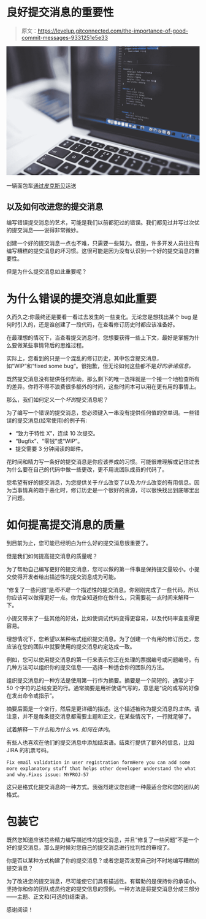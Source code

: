 # 良好提交消息的重要性

> 原文：<https://levelup.gitconnected.com/the-importance-of-good-commit-messages-9331251e5e33>

![](img/350048ae0127f198e3354097c0b11668.png)

一辆面包车[通过](https://pixabay.com/nl/users/Pexels-2286921/?utm_source=link-attribution&amp;utm_medium=referral&amp;utm_campaign=image&amp;utm_content=1853305)[皮克斯贝](https://pixabay.com/nl/?utm_source=link-attribution&amp;utm_medium=referral&amp;utm_campaign=image&amp;utm_content=1853305)运送

## 以及如何改进您的提交消息

编写错误提交消息的艺术，可能是我们以前都犯过的错误。我们都见过并写过次优的提交消息——说得非常微妙。

创建一个好的提交消息一点也不难，只需要一些努力。但是，许多开发人员往往有编写糟糕的提交消息的坏习惯。这很可能是因为没有认识到一个好的提交消息的重要性。

但是为什么提交消息如此重要呢？

# 为什么错误的提交消息如此重要

久而久之:你最终还是要看一看过去发生的一些变化。无论您是想找出某个 bug 是何时引入的，还是谁创建了一段代码，在查看修订历史时都应该准备好。

在最理想的情况下，当查看提交消息时，您想要获得一些上下文，最好是掌握为什么要做某些事情背后的思维过程。

实际上，您看到的只是一个混乱的修订历史，其中包含提交消息，如“WIP”和“fixed some bug”。很抱歉，但无论如何这些都不是*好的承诺信息。*

既然提交消息没有提供任何帮助，那么剩下的唯一选择就是一个接一个地检查所有的差异。你将不得不浪费很多额外的时间，这些时间本可以用在更有用的事情上。

那么，我们如何定义一个*坏的*提交消息呢？

为了编写一个错误的提交消息，您必须键入一串没有提供任何值的空单词。一些错误的提交消息(经常使用)的例子有:

*   “致力于特性 X”，连续 10 次提交。
*   “Bugfix”、“零钱”或“WIP”。
*   提交需要 3 分钟阅读的邮件。

花时间和精力写一条好的提交消息是你应该养成的习惯。可能很难理解或记住过去为什么要在自己的代码中做一些更改，更不用说团队成员的代码了。

您希望有好的提交消息，为您提供关于*什么*改变了以及*为什么*改变的有用信息。因为当事情真的趋于恶化时，修订历史是一个很好的资源，可以很快找出到底哪里出了问题。

# 如何提高提交消息的质量

到目前为止，您可能已经明白为什么好的提交消息很重要了。

但是我们如何提高提交消息的质量呢？

为了帮助自己编写更好的提交消息，您可以做的第一件事是保持提交量较小。小提交使得开发者给出描述性的提交消息成为可能。

“修复了一些问题”是*而不是*一个描述性的提交消息。你刚刚完成了一些代码，所以你应该可以做得更好一点。你完全知道你在做什么，只需要花一点时间来解释一下。

小提交带来了一些其他的好处，比如使调试代码变得更容易，以及代码审查变得更容易。

理想情况下，您希望以某种格式组织提交消息。为了创建一个有用的修订历史，您应该在您的团队中就要使用的提交消息约定达成一致。

例如，您可以使用提交消息的第一行来表示您正在处理的票据编号或问题编号。有几种方法可以组织你的提交信息——选择一种适合你的团队的方法。

组织提交消息的一种方法是使用第一行作为摘要。摘要是一个简短的，通常少于 50 个字符的总结变更的行。通常摘要是用祈使语气写的，意思是“说的或写的好像在发出命令或指示”。

摘要后面是一个空行，然后是更详细的描述。这个描述被称为提交消息的*主体*。请注意，并不是每条提交消息都需要主题和正文，在某些情况下，一行就足够了。

试着解释一下*什么*和*为什么* vs. *如何在体内*。

有些人也喜欢在他们的提交消息中添加结束语。结束行提供了额外的信息，比如 JIRA 的机票号码。

```
Fix email validation in user registration formHere you can add some more explanatory stuff that helps other developer understand the what and why.Fixes issue: MYPROJ-57
```

这只是格式化提交消息的一种方式。我强烈建议您创建一种最适合您和您的团队的格式。

# 包装它

既然您知道应该花些精力编写描述性的提交消息，并且“修复了一些问题”不是一个好的提交消息，那么是时候对您自己的提交消息进行批判性的审视了。

你是否以某种方式构建了你的提交消息？或者您是否发现自己时不时地编写糟糕的提交消息？

为了改进您的提交消息，尽可能使它们具有描述性。有帮助的是保持你的承诺小。坚持你和你的团队成员约定的提交信息的惯例。一种方法是将提交消息分成三部分——主题、正文和(可选的)结束语。

感谢阅读！